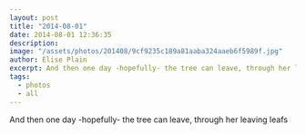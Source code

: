 ```yaml
---
layout: post
title: "2014-08-01"
date: 2014-08-01 12:36:35
description: 
image: "/assets/photos/201408/9cf9235c189a81aaba324aaeb6f5989f.jpg"
author: Elise Plain
excerpt: And then one day -hopefully- the tree can leave, through her leaving leafs
tags: 
  - photos
  - all
---
```


And then one day -hopefully- the tree can leave, through her leaving leafs
<p></p>
